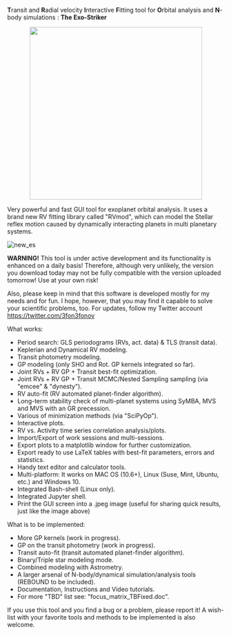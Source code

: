 
**T**ransit and **R**adial velocity **I**nteractive **F**itting tool for **O**rbital analysis and **N**-body simulations : **The Exo-Striker** 

<p align="center">
  <img width="400" src="https://github.com/3fon3fonov/trifon/blob/master/lib/33_striker.png">
</p>
 

Very powerful and fast GUI tool for exoplanet orbital analysis. It uses a brand new RV fitting library called "RVmod", which can model the Stellar reflex motion caused by dynamically interacting planets in multi planetary systems. 

![new_es](https://user-images.githubusercontent.com/44244057/57973277-ccdbce00-79a6-11e9-9930-60a40beb0b04.png)

**WARNING!** This tool is under active development and its functionality is enhanced on a daily basis! Therefore, although very unlikely, the version you download today may not be fully compatible with the version uploaded tomorrow! Use at your own risk!

Also, please keep in mind that this software is developed mostly for my needs and for fun. I hope, however, that you may find 
it capable to solve your scientific problems, too. For updates, follow my Twitter account https://twitter.com/3fon3fonov 

What works:

* Period search: GLS periodograms (RVs, act. data) & TLS (transit data).
* Keplerian and Dynamical RV modeling. 
* Transit photometry modeling.
* GP modeling (only SHO and Rot. GP kernels integrated so far).
* Joint RVs + RV GP + Transit best-fit optimization.
* Joint RVs + RV GP + Transit MCMC/Nested Sampling sampling (via "emcee" & "dynesty").
* RV auto-fit (RV automated planet-finder algorithm).
* Long-term stability check of multi-planet systems using SyMBA, MVS and MVS with an GR precession.
* Various of minimization methods (via "SciPyOp").
* Interactive plots.
* RV vs. Activity time series correlation analysis/plots.
* Import/Export of work sessions and multi-sessions. 
* Export plots to a matplotlib window for further customization.
* Export ready to use LaTeX tables with best-fit parameters, errors and statistics. 
* Handy text editor and calculator tools.
* Multi-platform: It works on MAC OS (10.6+), Linux (Suse, Mint, Ubuntu, etc.) and Windows 10.
* Integrated Bash-shell (Linux only).
* Integrated Jupyter shell.
* Print the GUI screen into a .jpeg image (useful for sharing quick results, just like the image above)

What is to be implemented:

* More GP kernels (work in progress). 
* GP on the transit photometry (work in progress).
* Transit auto-fit (transit automated planet-finder algorithm).
* Binary/Triple star modeling mode.
* Combined modeling with Astrometry.
* A larger arsenal of N-body/dynamical simulation/analysis tools (REBOUND to be included). 
* Documentation, Instructions and Video tutorials.
* For more "TBD" list see: "focus_matrix_TBFixed.doc".

If you use this tool and you find a bug or a problem, please report it!
A wish-list with your favorite tools and methods to be implemented is also welcome.



